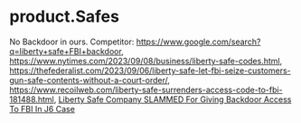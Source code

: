 # product.Safes
No Backdoor in ours. Competitor: https://www.google.com/search?q=liberty+safe+FBI+backdoor, https://www.nytimes.com/2023/09/08/business/liberty-safe-codes.html, https://thefederalist.com/2023/09/06/liberty-safe-let-fbi-seize-customers-gun-safe-contents-without-a-court-order/, https://www.recoilweb.com/liberty-safe-surrenders-access-code-to-fbi-181488.html, [Liberty Safe Company SLAMMED For Giving Backdoor Access To FBI In J6 Case
](https://youtu.be/9zWXIQh500k)
